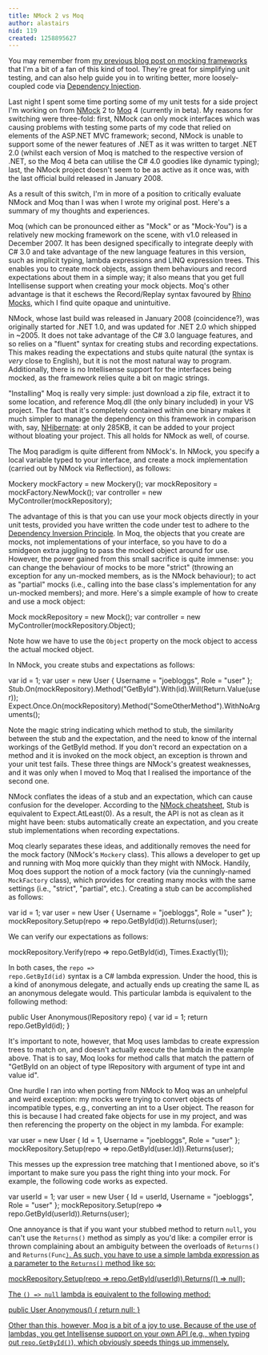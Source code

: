 ```yaml
---
title: NMock 2 vs Moq
author: alastairs
nid: 119
created: 1258895627
---
```

You may remember from <a href="http://www.codebork.com/coding/2008/08/24/nmock-framework.html" title="NMock Framework">my previous blog post on mocking frameworks</a> that I'm a bit of a fan of this kind of tool.  They're great for simplifying unit testing, and can also help guide you in to writing better, more loosely-coupled code via <a href="http://www.codebork.com/2009/02/18/solid-principles-ood.html#DIP" title="Dependency Inversion Principle: one of the SOLID Principles of OOD">Dependency Injection</a>.  

Last night I spent some time porting some of my unit tests for a side project I'm working on from <a href="http://www.nmock.org/">NMock</a> 2 to <a href="http://code.google.com/p/moq/">Moq</a> 4 (currently in beta).  My reasons for switching were three-fold: first, NMock can only mock interfaces which was causing problems with testing some parts of my code that relied on elements of the ASP.NET MVC framework; second, NMock is unable to support some of the newer features of .NET as it was written to target .NET 2.0 (whilst each version of Moq is matched to the respective version of .NET, so the Moq 4 beta can utilise the C# 4.0 goodies like dynamic typing); last, the NMock project doesn't seem to be as active as it once was, with the last official build released in January 2008.  

As a result of this switch, I'm in more of a position to critically evaluate NMock and Moq than I was when I wrote my original post.  Here's a summary of my thoughts and experiences.
<!--break-->
Moq (which can be pronounced either as "Mock" or as "Mock-You") is a relatively new mocking framework on the scene, with v1.0 released in December 2007.  It has been designed specifically to integrate deeply with C# 3.0 and take advantage of the new language features in this version, such as implicit typing, lambda expressions and LINQ expression trees.  This enables you to create mock objects, assign them behaviours and record expectations about them in a simple way; it also means that you get full Intellisense support when creating your mock objects.  Moq's other advantage is that it eschews the Record/Replay syntax favoured by <a href="http://ayende.com/projects/rhino-mocks.aspx">Rhino Mocks</a>, which I find quite opaque and unintuitive.

NMock, whose last build was released in January 2008 (coincidence?), was originally started for .NET 1.0, and was updated for .NET 2.0 which shipped in ~2005.  It does not take advantage of the C# 3.0 language features, and so relies on a "fluent" syntax for creating stubs and recording expectations.  This makes reading the  expectations and stubs quite natural (the syntax is <em>very</em> close to English), but it is not the most natural way to program.  Additionally, there is no Intellisense support for the interfaces being mocked, as the framework relies quite a bit on magic strings.  

"Installing" Moq is really very simple: just download a zip file, extract it to some location, and reference Moq.dll (the only binary included) in your VS project.  The fact that it's completely contained within one binary makes it much simpler to manage the dependency on this framework in comparison with, say, <a href="https://www.hibernate.org/343.html" title="NHibernate homepage">NHibernate</a>: at only 285KB, it can be added to your project without bloating your project.  This all holds for NMock as well, of course.

The Moq paradigm is quite different from NMock's.  In NMock, you specify a local variable typed to your interface, and create a mock implementation (carried out by NMock via Reflection), as follows:

<blockcode language="csharp">
    Mockery mockFactory = new Mockery();
    var mockRepository = mockFactory.NewMock<IRepository>();
    var controller = new MyController(mockRepository);
</blockcode>

The advantage of this is that you can use your mock objects directly in your unit tests, provided you have written the code under test to adhere to the <a href="http://www.codebork.com/2009/02/18/solid-principles-ood.html#DIP" title="Dependency Inversion Principle: one of the SOLID Principles of OOD">Dependency Inversion Principle</a>.  In Moq, the objects that you create are mocks, not implementations of your interface, so you have to do a smidgeon extra juggling to pass the mocked object around for use.  However, the power gained from this small sacrifice is quite immense: you can change the behaviour of mocks to be more "strict" (throwing an exception for any un-mocked members, as is the NMock behaviour); to act as "partial" mocks (i.e., calling into the base class's implementation for any un-mocked members); and more. Here's a simple example of how to create and use a mock object:

<blockcode language="csharp">
    Mock<IRepository> mockRepository = new Mock<IRepository>();
    var controller = new MyController(mockRepository.Object);
</blockcode>

Note how we have to use the <code language="csharp">Object</code> property on the mock object to access the actual mocked object.  

In NMock, you create stubs and expectations as follows:

<blockcode language="csharp">
    var id = 1;
    var user = new User { Username = "joebloggs", Role = "user" };
    Stub.On(mockRepository).Method("GetById").With(id).Will(Return.Value(user));
    Expect.Once.On(mockRepository).Method("SomeOtherMethod").WithNoArguments();
</blockcode>

Note the magic string indicating which method to stub, the similarity between the stub and the expectation, and the need to know of the internal workings of the GetById method.  If you don't record an expectation on a method and it is invoked on the mock object, an exception is thrown and your unit test fails.  These three things are NMock's greatest weaknesses, and it was only when I moved to Moq that I realised the importance of the second one.  

NMock conflates the ideas of a stub and an expectation, which can cause confusion for the developer.  According to the <a href="http://www.nmock.org/cheatsheet.html">NMock cheatsheet</a>, Stub is equivalent to Expect.AtLeast(0).  As a result, the API is not as clean as it might have been: stubs automatically create an expectation, and you create stub implementations when recording expectations.  

Moq clearly separates these ideas, and additionally removes the need for the mock factory (NMock's <code language="csharp">Mockery</code> class).  This allows a developer to get up and running with Moq more quickly than they might with NMock.  Handily, Moq does support the notion of a mock factory (via the cunningly-named <code language="csharp">MockFactory</code> class), which provides for creating many mocks with the same settings (i.e., "strict", "partial", etc.).  Creating a stub can be accomplished as follows:

<blockcode language="csharp">
    var id = 1;
    var user = new User { Username = "joebloggs", Role = "user" };
    mockRepository.Setup(repo => repo.GetById(id)).Returns(user);
</blockcode>

We can verify our expectations as follows:

<blockcode language="csharp">
    mockRepository.Verify(repo => repo.GetById(id), Times.Exactly(1));
</blockcode>

In both cases, the <code language="csharp">repo => repo.GetById(id)</code> syntax is a C# lambda expression.  Under the hood, this is a kind of anonymous delegate, and actually ends up creating the same IL as an anonymous delegate would.  This particular lambda is equivalent to the following method:

<blockcode>
    public User Anonymous(IRepository repo) {
        var id = 1;
        return repo.GetById(id);
    }
</blockcode>

It's important to note, however, that Moq uses lambdas to create expression trees to match on, and doesn't actually execute the lambda in the example above.  That is to say, Moq looks for method calls that match the pattern of "GetById on an object of type IRepository with argument of type int and value id".  

One hurdle I ran into when porting from NMock to Moq was an unhelpful and weird exception: my mocks were trying to convert objects of incompatible types, e.g., converting an int to a User object.  The reason for this is because I had created fake objects for use in my project, and was then referencing the property on the object in my lambda.  For example:

<blockcode language="csharp">
    var user = new User { Id = 1, Username = "joebloggs", Role = "user" };
    mockRepository.Setup(repo => repo.GetById(user.Id)).Returns(user);
</blockcode>

This messes up the expression tree matching that I mentioned above, so it's important to make sure you pass the right thing into your mock.  For example, the following code works as expected.  

<blockcode language="csharp">
    var userId = 1;
    var user = new User { Id = userId, Username = "joebloggs", Role = "user" };
    mockRepository.Setup(repo => repo.GetById(userId)).Returns(user);
</blockcode>

One annoyance is that if you want your stubbed method to return <code language="csharp">null</code>, you can't use the <code language="csharp">Returns()</code> method as simply as you'd like: a compiler error is thrown complaining about an ambiguity between the overloads of <code language="csharp">Returns()</code> and <code language="csharp">Returns<T>(Func<U>)</code>.  As such, you have to use a simple lambda expression as a parameter to the <code language="csharp">Returns()</code> method like so:

<blockcode language="csharp">
    mockRepository.Setup(repo => repo.GetById(userId)).Returns(() => null);
</blockcode>

The <code language="csharp">() => null</code> lambda is equivalent to the following method:

<blockcode language="csharp">
    public User Anonymous() {
        return null;
    }
</blockcode>

Other than this, however, Moq is a bit of a joy to use.  Because of the use of lambdas, you get Intellisense support on your own API (e.g., when typing out <code language="csharp">repo.GetById()</code>), which obviously speeds things up immensely.
